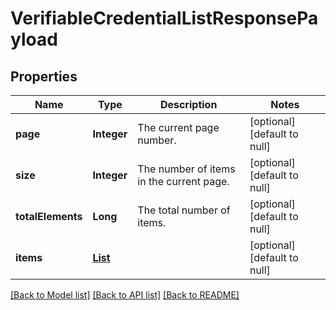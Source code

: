 # VerifiableCredentialListResponsePayload
## Properties

| Name | Type | Description | Notes |
|------------ | ------------- | ------------- | -------------|
| **page** | **Integer** | The current page number. | [optional] [default to null] |
| **size** | **Integer** | The number of items in the current page. | [optional] [default to null] |
| **totalElements** | **Long** | The total number of items. | [optional] [default to null] |
| **items** | [**List**](map.md) |  | [optional] [default to null] |

[[Back to Model list]](../README.md#documentation-for-models) [[Back to API list]](../README.md#documentation-for-api-endpoints) [[Back to README]](../README.md)

